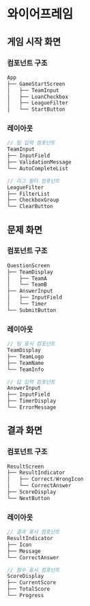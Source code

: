 # 와이어프레임

## 게임 시작 화면

### 컴포넌트 구조
```typescript
App
├── GameStartScreen
│   ├── TeamInput
│   ├── LoanCheckbox
│   ├── LeagueFilter
│   └── StartButton
```

### 레이아웃
```typescript
// 팀 입력 컴포넌트
TeamInput
├── InputField
├── ValidationMessage
└── AutoCompleteList

// 리그 필터 컴포넌트
LeagueFilter
├── FilterList
├── CheckboxGroup
└── ClearButton
```

## 문제 화면

### 컴포넌트 구조
```typescript
QuestionScreen
├── TeamDisplay
│   ├── TeamA
│   └── TeamB
├── AnswerInput
│   ├── InputField
│   └── Timer
└── SubmitButton
```

### 레이아웃
```typescript
// 팀 표시 컴포넌트
TeamDisplay
├── TeamLogo
├── TeamName
└── TeamInfo

// 답 입력 컴포넌트
AnswerInput
├── InputField
├── TimerDisplay
└── ErrorMessage
```

## 결과 화면

### 컴포넌트 구조
```typescript
ResultScreen
├── ResultIndicator
│   ├── Correct/WrongIcon
│   └── CorrectAnswer
├── ScoreDisplay
└── NextButton
```

### 레이아웃
```typescript
// 결과 표시 컴포넌트
ResultIndicator
├── Icon
├── Message
└── CorrectAnswer

// 점수 표시 컴포넌트
ScoreDisplay
├── CurrentScore
├── TotalScore
└── Progress
```
